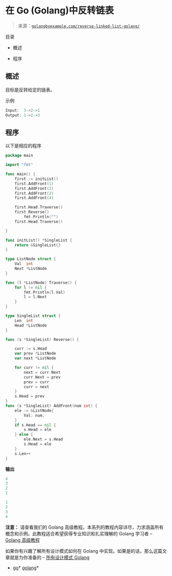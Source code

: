 <!--yml

类别: 未分类

日期: 2024-10-13 06:42:59

-->

# 在 Go (Golang)中反转链表

> 来源：[`golangbyexample.com/reverse-linked-list-golang/`](https://golangbyexample.com/reverse-linked-list-golang/)

目录

+   概述

+   程序

## **概述**

目标是反转给定的链表。

示例

```go
Input:  3->2->1
Output: 1->2->3
```

## **程序**

以下是相应的程序

```go
package main

import "fmt"

func main() {
	first := initList()
	first.AddFront(1)
	first.AddFront(2)
	first.AddFront(3)
	first.AddFront(4)

	first.Head.Traverse()
	first.Reverse()
        fmt.Println("")
	first.Head.Traverse()

}

func initList() *SingleList {
	return &SingleList{}
}

type ListNode struct {
	Val  int
	Next *ListNode
}

func (l *ListNode) Traverse() {
	for l != nil {
		fmt.Println(l.Val)
		l = l.Next
	}
}

type SingleList struct {
	Len  int
	Head *ListNode
}

func (s *SingleList) Reverse() {

	curr := s.Head
	var prev *ListNode
	var next *ListNode

	for curr != nil {
		next = curr.Next
		curr.Next = prev
		prev = curr
		curr = next
	}
	s.Head = prev
}
func (s *SingleList) AddFront(num int) {
	ele := &ListNode{
		Val: num,
	}
	if s.Head == nil {
		s.Head = ele
	} else {
		ele.Next = s.Head
		s.Head = ele
	}
	s.Len++
}
```

**输出**

```go
4
3
2
1

1
2
3
4
```

**注意：** 请查看我们的 Golang 高级教程。本系列的教程内容详尽，力求涵盖所有概念和示例。此教程适合希望获得专业知识和扎实理解的 Golang 学习者 – [Golang 高级教程](https://golangbyexample.com/golang-comprehensive-tutorial/)

如果你有兴趣了解所有设计模式如何在 Golang 中实现。如果是的话，那么这篇文章就是为你准备的 – [所有设计模式 Golang](https://golangbyexample.com/all-design-patterns-golang/)

+   [go](https://golangbyexample.com/tag/go/)*   [golang](https://golangbyexample.com/tag/golang/)*
